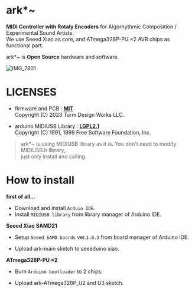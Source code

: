 # ark*~
**MIDI Controller with Rotaly Encoders** for Algorhythmic Composition / Experimental Sound Artists.  
We use Seeed Xiao as core, and ATmega328P-PU ×2 AVR chips as functional part.

ark*~  is **Open Source** hardware and software.

![IMG_7801](https://github.com/Turm-Design-Works/ark/assets/75283624/064a1bd0-33da-4259-b255-d205b1ef2da7)

# LICENSES
- firmware and PCB :  [**MIT**](https://github.com/Turm-Design-Works/ark/blob/main/LICENSE)  
Copyright (C) 2023 Turm Design Works LLC.

- arduino MIDIUSB Library :  [**LGPL2.1**](https://github.com/arduino-libraries/MIDIUSB/blob/master/LICENSE.txt)  
Copyright (C) 1991, 1999 Free Software Foundation, Inc.
> ark*~ is using MIDIUSB library as it is. You don't need to modify MIDIUSB.h library,  
> just only install and calling.

# How to install

**first of all...**

- Download and install `Arduio IDE`.  
- Install `MIDIUSB library` from library manager of Arduino IDE.  

**Seeed Xiao SAMD21**

- Setup `Seeed SAMD boards` ver.`1.8.3` from board manager of Arduino IDE.

- Upload ark-main sketch to seeeduino xiao.

**ATmega328P-PU ×2**

- Burn `Arduino bootloader` to 2 chips.

- Upload ark-ATmega328P_U2 and U3 sketch.
